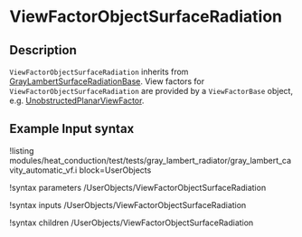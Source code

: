 # ViewFactorObjectSurfaceRadiation

## Description

`ViewFactorObjectSurfaceRadiation` inherits from [GrayLambertSurfaceRadiationBase](GrayLambertSurfaceRadiationBase.md).
View factors for `ViewFactorObjectSurfaceRadiation` are provided by a `ViewFactorBase` object, e.g. [UnobstructedPlanarViewFactor](UnobstructedPlanarViewFactor.md).

## Example Input syntax

!listing modules/heat_conduction/test/tests/gray_lambert_radiator/gray_lambert_cavity_automatic_vf.i
block=UserObjects

!syntax parameters /UserObjects/ViewFactorObjectSurfaceRadiation

!syntax inputs /UserObjects/ViewFactorObjectSurfaceRadiation

!syntax children /UserObjects/ViewFactorObjectSurfaceRadiation
